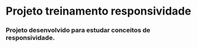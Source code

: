 # Projeto treinamento responsividade

### Projeto desenvolvido para estudar conceitos de responsividade.

